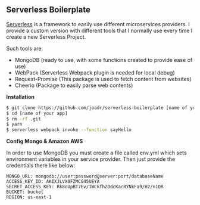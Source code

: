 ## Serverless Boilerplate ##
[Serverless](https://serverless.com/) is a framework to easily use different microservices providers. I provide a custom version with different tools that I normally use every time I create a new Serverless Project.

Such tools are:

 - MongoDB (ready to use, with some functions created to provide ease of use)
 - WebPack (Serverless Webpack plugin is needed for local debug)
 - Request-Promise (This package is used to fetch content from websites)
 - Cheerio (Package to easily parse web contents)

**Installation**
```sh
$ git clone https://github.com/joadr/serverless-boilerplate [name of your app]
$ cd [name of your app]
$ rm -rf .git
$ yarn
$ serverless webpack invoke --function sayHello
```

**Config Mongo & Amazon AWS**

In order to use MongoDB you must create a file called env.yml which sets environment variables in your service provider. Then just provide the credentials there like below:
```
MONGO_URL: mongodb://user:password@server:port/databaseName
ACCESS_KEY_ID: AKIXJLVX0FZMCG45UEYA
SECRET_ACCESS_KEY: Rk8oUpBT7Ev/IWCkfhZOdcKacRYNkFa9/H2/n1QR
BUCKET: bucket
REGION: us-east-1
```
